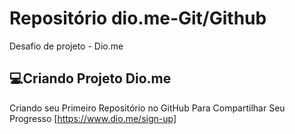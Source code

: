 # Repositório dio.me-Git/Github
Desafio de projeto - Dio.me

## 💻Criando Projeto Dio.me 
Criando seu Primeiro Repositório no GitHub Para Compartilhar Seu Progresso [https://www.dio.me/sign-up]
